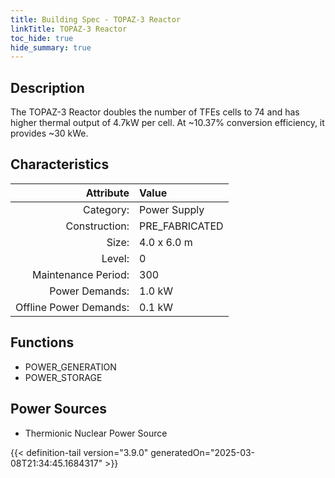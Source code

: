 ```yaml
---
title: Building Spec - TOPAZ-3 Reactor
linkTitle: TOPAZ-3 Reactor
toc_hide: true
hide_summary: true
---
```

<!-- This is generated by the MarsSim HelpGenertor, do not edit. -->

## Description
The TOPAZ-3 Reactor doubles the number of TFEs cells to 74 and has higher thermal output of 4.7kW per cell. At ~10.37% conversion efficiency, it provides ~30 kWe.

## Characteristics

| Attribute      | Value |
|--------:|:------|
|Category:|Power Supply|
|Construction:|PRE_FABRICATED|
|Size:|4.0 x 6.0 m|
|Level:|0|
|Maintenance Period:|300|
|Power Demands:|1.0 kW|
|Offline Power Demands:|0.1 kW|

## Functions
      
- POWER_GENERATION
- POWER_STORAGE


## Power Sources
      
- Thermionic Nuclear Power Source



{{< definition-tail version="3.9.0" generatedOn="2025-03-08T21:34:45.1684317" >}}

